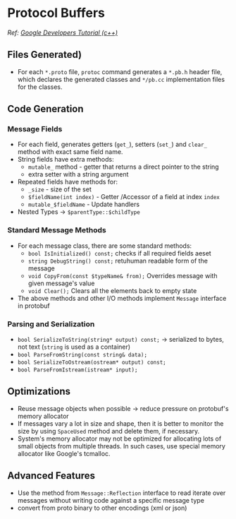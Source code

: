 # Protocol Buffers

*Ref:* _[Google Developers Tutorial (c++)](https://developers.google.com/protocol-buffers/docs/cpptutorial)_

## Files Generated)

* For each `*.proto` file, `protoc` command generates a `*.pb.h` header file, which declares the generated classes 
and `*/pb.cc` implementation files for the classes.

## Code Generation

### Message Fields
* For each field, generates getters (`get_`), setters (`set_`) and `clear_` method with exact same field name.
* String fields have extra methods:
  * `mutable_` method - getter that returns a direct pointer to the string
  * extra setter with a string argument
* Repeated fields have methods for:
  * `_size` - size of the set
  * `$fieldName(int index)` - Getter /Accessor of a field at index `index`
  * `mutable_$fieldName` - Update handlers
* Nested Types -> `$parentType::$childType`

### Standard Message Methods
* For each message class, there are some standard methods:
  * `bool IsInitialized() const;` checks if all required fields aeset
  * `string DebugString() const;` retuhuman readable form of the message
  * `void CopyFrom(const $typeName& from);` Overrides message with given message's value
  * `void Clear();` Clears all the elements back to empty state
* The above methods and other I/O methods implement `Message` interface in protobuf

### Parsing and Serialization
* `bool SerializeToString(string* output) const;` -> serialized to bytes, not text (`string` is used as a container)
* `bool ParseFromString(const string& data);`
* `bool SerializeToOstream(ostream* output) const;` 
* `bool ParseFromIstream(istream* input);`

## Optimizations
* Reuse message objects when possible -> reduce pressure on protobuf's memory allocator
* If messages vary a lot in size and shape, then it is better to monitor the size by using `SpaceUsed` method and delete them, if necessary. 
* System's memory allocator may not be optimized for allocating lots of small objects from multiple threads. In such cases, use special memory allocator like Google's tcmalloc.

## Advanced Features
* Use the method from `Message::Reflection` interface to read iterate over messages without writing code against a specific message type
* convert from proto binary to other encodings (xml or json) 
